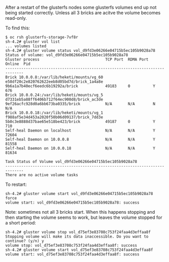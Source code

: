 After a restart of the glusterfs nodes some glusterfs volumes end up not being started correctly. Unless all 3 bricks are acitve the volume 
becomes read-only.

To find this:

```
$ oc rsh glusterfs-storage-7vf8r
sh-4.2# gluster vol list
... volumes listed
sh-4.2# gluster volume status vol_d9fd3e06266e04715b5ec105b9028a78
Status of volume: vol_d9fd3e06266e04715b5ec105b9028a78
Gluster process                             TCP Port  RDMA Port  Online  Pid
------------------------------------------------------------------------------
Brick 10.0.0.8:/var/lib/heketi/mounts/vg_60
e58df20c2e820762622eeb8d05bd7d/brick_1a4a8e
9b6a1a7b40ecf6eedc6b19292a/brick            49183     0          Y       676  
Brick 10.0.0.24:/var/lib/heketi/mounts/vg_5
d7331eb5a88ff6406b712f64ec900d8/brick_ac3de
9ef26acfc928d0a6bb673ba0335/brick           N/A       N/A        N       N/A  
Brick 10.0.0.18:/var/lib/heketi/mounts/vg_1
f988af5e34d453a2020f50b06d09137/brick_7dd3e
5b0c3e8888d37bae65e518be423/brick           49187     0          Y       710  
Self-heal Daemon on localhost               N/A       N/A        Y       72604
Self-heal Daemon on 10.0.0.8                N/A       N/A        Y       81558
Self-heal Daemon on 10.0.0.18               N/A       N/A        Y       81634
 
Task Status of Volume vol_d9fd3e06266e04715b5ec105b9028a78
------------------------------------------------------------------------------
There are no active volume tasks
```

To restart:
```
sh-4.2# gluster volume start vol_d9fd3e06266e04715b5ec105b9028a78 force
volume start: vol_d9fd3e06266e04715b5ec105b9028a78: success
```

Note: sometimes not all 3 bricks start. When this happens stopping and then starting the volume seems to work, but leaves the volume stopped for a short period:

```
sh-4.2# gluster volume stop vol_d75ef3e83708c753f24faa4d3effaa8f
Stopping volume will make its data inaccessible. Do you want to continue? (y/n) y
volume stop: vol_d75ef3e83708c753f24faa4d3effaa8f: success
sh-4.2# gluster volume start vol_d75ef3e83708c753f24faa4d3effaa8f
volume start: vol_d75ef3e83708c753f24faa4d3effaa8f: success
```
